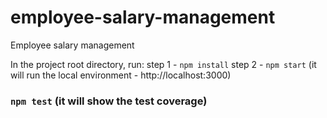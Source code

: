 # employee-salary-management
Employee salary management

In the project root directory, run:
 step 1 - `npm install`
 step 2 - `npm start` (it will run the local environment - http://localhost:3000)

### `npm test` (it will show the test coverage) 